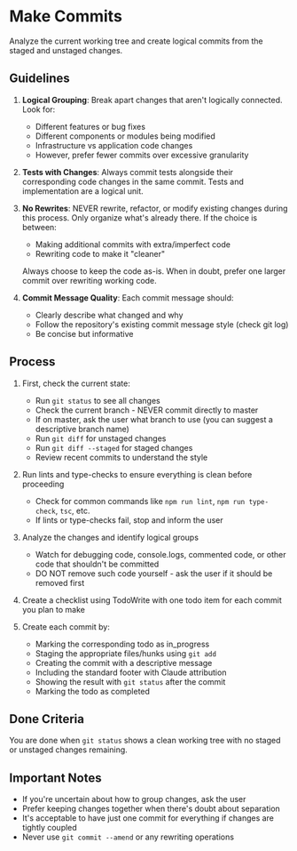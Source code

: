 # Make Commits

Analyze the current working tree and create logical commits from the staged and unstaged changes.

## Guidelines

1. **Logical Grouping**: Break apart changes that aren't logically connected. Look for:
   - Different features or bug fixes
   - Different components or modules being modified
   - Infrastructure vs application code changes
   - However, prefer fewer commits over excessive granularity

2. **Tests with Changes**: Always commit tests alongside their corresponding code changes in the same commit. Tests and implementation are a logical unit.

3. **No Rewrites**: NEVER rewrite, refactor, or modify existing changes during this process. Only organize what's already there. If the choice is between:
   - Making additional commits with extra/imperfect code
   - Rewriting code to make it "cleaner"

   Always choose to keep the code as-is. When in doubt, prefer one larger commit over rewriting working code.

4. **Commit Message Quality**: Each commit message should:
   - Clearly describe what changed and why
   - Follow the repository's existing commit message style (check git log)
   - Be concise but informative

## Process

1. First, check the current state:
   - Run `git status` to see all changes
   - Check the current branch - NEVER commit directly to master
   - If on master, ask the user what branch to use (you can suggest a descriptive branch name)
   - Run `git diff` for unstaged changes
   - Run `git diff --staged` for staged changes
   - Review recent commits to understand the style

2. Run lints and type-checks to ensure everything is clean before proceeding
   - Check for common commands like `npm run lint`, `npm run type-check`, `tsc`, etc.
   - If lints or type-checks fail, stop and inform the user

3. Analyze the changes and identify logical groups
   - Watch for debugging code, console.logs, commented code, or other code that shouldn't be committed
   - DO NOT remove such code yourself - ask the user if it should be removed first

4. Create a checklist using TodoWrite with one todo item for each commit you plan to make

5. Create each commit by:
   - Marking the corresponding todo as in_progress
   - Staging the appropriate files/hunks using `git add`
   - Creating the commit with a descriptive message
   - Including the standard footer with Claude attribution
   - Showing the result with `git status` after the commit
   - Marking the todo as completed

## Done Criteria

You are done when `git status` shows a clean working tree with no staged or unstaged changes remaining.

## Important Notes

- If you're uncertain about how to group changes, ask the user
- Prefer keeping changes together when there's doubt about separation
- It's acceptable to have just one commit for everything if changes are tightly coupled
- Never use `git commit --amend` or any rewriting operations
